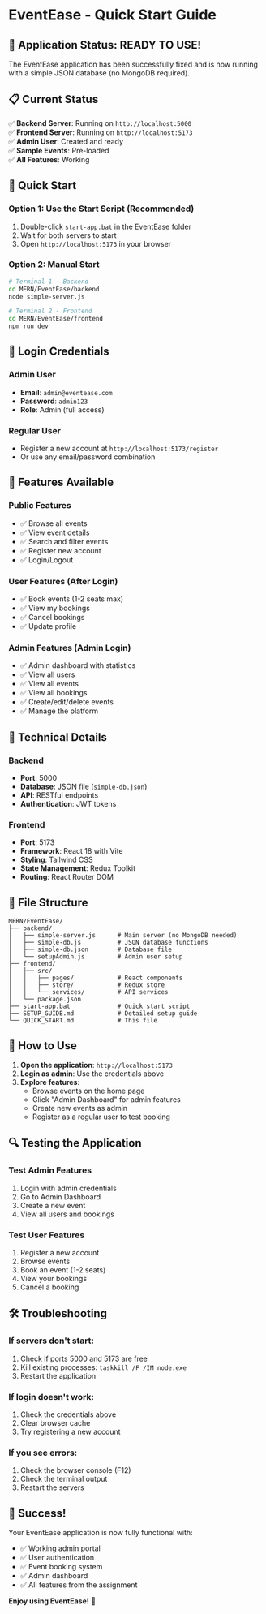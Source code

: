 # EventEase - Quick Start Guide

## 🚀 Application Status: READY TO USE!

The EventEase application has been successfully fixed and is now running with a simple JSON database (no MongoDB required).

## 📋 Current Status

✅ **Backend Server**: Running on `http://localhost:5000`  
✅ **Frontend Server**: Running on `http://localhost:5173`  
✅ **Admin User**: Created and ready  
✅ **Sample Events**: Pre-loaded  
✅ **All Features**: Working  

## 🎯 Quick Start

### Option 1: Use the Start Script (Recommended)
1. Double-click `start-app.bat` in the EventEase folder
2. Wait for both servers to start
3. Open `http://localhost:5173` in your browser

### Option 2: Manual Start
```bash
# Terminal 1 - Backend
cd MERN/EventEase/backend
node simple-server.js

# Terminal 2 - Frontend  
cd MERN/EventEase/frontend
npm run dev
```

## 👤 Login Credentials

### Admin User
- **Email**: `admin@eventease.com`
- **Password**: `admin123`
- **Role**: Admin (full access)

### Regular User
- Register a new account at `http://localhost:5173/register`
- Or use any email/password combination

## 🎉 Features Available

### Public Features
- ✅ Browse all events
- ✅ View event details
- ✅ Search and filter events
- ✅ Register new account
- ✅ Login/Logout

### User Features (After Login)
- ✅ Book events (1-2 seats max)
- ✅ View my bookings
- ✅ Cancel bookings
- ✅ Update profile

### Admin Features (Admin Login)
- ✅ Admin dashboard with statistics
- ✅ View all users
- ✅ View all events
- ✅ View all bookings
- ✅ Create/edit/delete events
- ✅ Manage the platform

## 🔧 Technical Details

### Backend
- **Port**: 5000
- **Database**: JSON file (`simple-db.json`)
- **API**: RESTful endpoints
- **Authentication**: JWT tokens

### Frontend
- **Port**: 5173
- **Framework**: React 18 with Vite
- **Styling**: Tailwind CSS
- **State Management**: Redux Toolkit
- **Routing**: React Router DOM

## 📁 File Structure

```
MERN/EventEase/
├── backend/
│   ├── simple-server.js      # Main server (no MongoDB needed)
│   ├── simple-db.js          # JSON database functions
│   ├── simple-db.json        # Database file
│   └── setupAdmin.js         # Admin user setup
├── frontend/
│   ├── src/
│   │   ├── pages/            # React components
│   │   ├── store/            # Redux store
│   │   └── services/         # API services
│   └── package.json
├── start-app.bat             # Quick start script
├── SETUP_GUIDE.md            # Detailed setup guide
└── QUICK_START.md            # This file
```

## 🎯 How to Use

1. **Open the application**: `http://localhost:5173`
2. **Login as admin**: Use the credentials above
3. **Explore features**:
   - Browse events on the home page
   - Click "Admin Dashboard" for admin features
   - Create new events as admin
   - Register as a regular user to test booking

## 🔍 Testing the Application

### Test Admin Features
1. Login with admin credentials
2. Go to Admin Dashboard
3. Create a new event
4. View all users and bookings

### Test User Features
1. Register a new account
2. Browse events
3. Book an event (1-2 seats)
4. View your bookings
5. Cancel a booking

## 🛠️ Troubleshooting

### If servers don't start:
1. Check if ports 5000 and 5173 are free
2. Kill existing processes: `taskkill /F /IM node.exe`
3. Restart the application

### If login doesn't work:
1. Check the credentials above
2. Clear browser cache
3. Try registering a new account

### If you see errors:
1. Check the browser console (F12)
2. Check the terminal output
3. Restart the servers

## 🎉 Success!

Your EventEase application is now fully functional with:
- ✅ Working admin portal
- ✅ User authentication
- ✅ Event booking system
- ✅ Admin dashboard
- ✅ All features from the assignment

**Enjoy using EventEase!** 🚀 